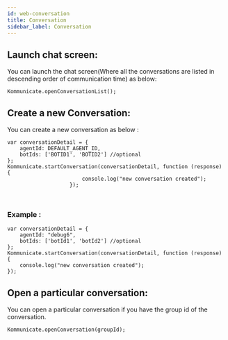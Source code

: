 ```yaml
---
id: web-conversation
title: Conversation
sidebar_label: Conversation
---
```

## Launch chat screen:
You can launch the chat screen(Where all the conversations are listed in descending order of communication time) as below:

```
Kommunicate.openConversationList();
```

## Create a new Conversation:

You can create a new conversation as below :
```
var conversationDetail = {
    agentId: DEFAULT_AGENT_ID,
    botIds: ['BOTID1', 'BOTID2'] //optional
};
Kommunicate.startConversation(conversationDetail, function (response) {
                        console.log("new conversation created");
                    });
                    
                    
```

### Example :
```
var conversationDetail = {
    agentId: "debug6",
    botIds: ['botId1', 'botId2'] //optional
};
Kommunicate.startConversation(conversationDetail, function (response) {
    console.log("new conversation created");
});
```
## Open a particular conversation:
You can open a particular conversation if you have the group id of the conversation.

```
Kommunicate.openConversation(groupId);
```
